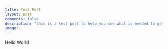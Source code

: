 ```yaml
---
title: Test Post
layout: post
comments: false
description: "this is a test post to help you see what is needed to get started"
image: 
---
```


Hello World

